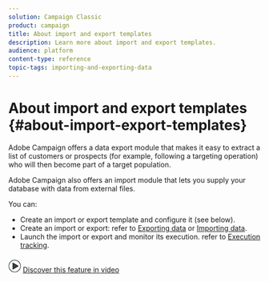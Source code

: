 ```yaml
---
solution: Campaign Classic
product: campaign
title: About import and export templates
description: Learn more about import and export templates.
audience: platform
content-type: reference
topic-tags: importing-and-exporting-data
---
```


# About import and export templates {#about-import-export-templates}

Adobe Campaign offers a data export module that makes it easy to extract a list of customers or prospects (for example, following a targeting operation) who will then become part of a target population.

Adobe Campaign also offers an import module that lets you supply your database with data from external files.

You can:

* Create an import or export template and configure it (see below).
* Create an import or export: refer to [Exporting data](../../platform/using/launching-export-jobs.md) or [Importing data](../../platform/using/launching-import-jobs.md).
* Launch the import or export and monitor its execution. refer to [Execution tracking](#execution-tracking).

![](assets/do-not-localize/how-to-video.png) [Discover this feature in video](../../platform/using/exporting-and-importing-profiles.md#import-profiles-video)
